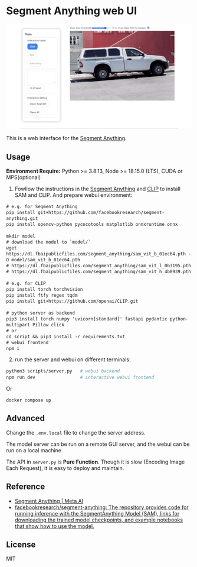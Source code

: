 # Segment Anything web UI

![demo](./assets/demo.gif)

This is a web interface for the [Segment Anything](https://github.com/facebookresearch/segment-anything).

## Usage

**Environment Require:**
Python >= 3.8.13, Node >= 18.15.0 (LTS), CUDA or MPS(optional)

1. Fowllow the instructions in the [Segment Anything](https://github.com/facebookresearch/segment-anything) and [CLIP](https://github.com/openai/CLIP) to install SAM and CLIP. And prepare webui environment:

```shell
# e.g. for Segment Anything
pip install git+https://github.com/facebookresearch/segment-anything.git
pip install opencv-python pycocotools matplotlib onnxruntime onnx

mkdir model
# download the model to `model/`
wget https://dl.fbaipublicfiles.com/segment_anything/sam_vit_b_01ec64.pth -O model/sam_vit_b_01ec64.pth
# https://dl.fbaipublicfiles.com/segment_anything/sam_vit_l_0b3195.pth
# https://dl.fbaipublicfiles.com/segment_anything/sam_vit_h_4b8939.pth

# e.g. for CLIP
pip install torch torchvision
pip install ftfy regex tqdm
pip install git+https://github.com/openai/CLIP.git

# python server as backend
pip3 install torch numpy 'uvicorn[standard]' fastapi pydantic python-multipart Pillow click
# or 
cd script && pip3 install -r requirements.txt
# webui frontend
npm i
```

2. run the server and webui on different terminals:

```bash
python3 scripts/server.py   # webui backend
npm run dev                 # interactive webui frontend
```

Or
```shell
docker compose up
```

## Advanced

Change the `.env.local` file to change the server address.

The model server can be run on a remote GUI server, and the webui can be run on a local machine.

The API in `server.py` is **Pure Function**. Though it is slow (Encoding Image Each Request), it is easy to deploy and maintain.

## Reference

- [Segment Anything | Meta AI](https://segment-anything.com/)
- [facebookresearch/segment-anything: The repository provides code for running inference with the SegmentAnything Model (SAM), links for downloading the trained model checkpoints, and example notebooks that show how to use the model.](https://github.com/facebookresearch/segment-anything)

## License
MIT
